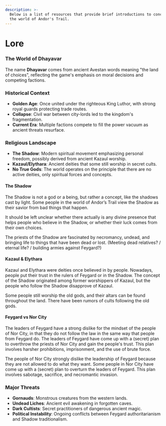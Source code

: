 ```yaml
---
description: >-
  Below is a list of resources that provide brief introductions to concepts in
  the world of Andor's Trail.
---
```


# Lore

### **The World of Dhayavar**

The name **Dhayavar** comes from ancient Avestan words meaning "the land of choices", reflecting the game's emphasis on moral decisions and competing factions.

### **Historical Context**

* **Golden Age**: Once united under the righteous King Luthor, with strong royal guards protecting trade routes.
* **Collapse**: Civil war between city-lords led to the kingdom's fragmentation.
* **Current Era**: Multiple factions compete to fill the power vacuum as ancient threats resurface.

### **Religious Landscape**

* **The Shadow**: Modern spiritual movement emphasizing personal freedom, possibly derived from ancient Kazaul worship.
* **Kazaul/Elythara**: Ancient deities that some still worship in secret cults.
* **No True Gods**: The world operates on the principle that there are no active deities, only spiritual forces and concepts.

#### The Shadow

The Shadow is not a god or a being, but rather a concept, like the shadows cast by light. Some people in the world of Andor’s Trail view the Shadow as their savior from bad things that happen.

It should be left unclear whether there actually is any divine presence that helps people who believe in the Shadow, or whether their luck comes from their own choices.

The priests of the Shadow are fascinated by necromancy, undead, and bringing life to things that have been dead or lost. (Meeting dead relatives? / eternal life? / building armies against Feygard?)

#### Kazaul & Elythara

Kazaul and Elythara were deities once believed in by people. Nowadays, people put their trust in the rulers of Feygard or in the Shadow. The concept of the Shadow originated among former worshippers of Kazaul, but the people who follow the Shadow disapprove of Kazaul.

Some people still worship the old gods, and their altars can be found throughout the land. There have been rumors of cults following the old gods.

#### Feygard vs Nor City

The leaders of Feygard have a strong dislike for the mindset of the people of Nor City, in that they do not follow the law in the same way that people from Feygard do. The leaders of Feygard have come up with a (secret) plan to overthrow the priests of Nor City and gain the people's trust. This plan involves harsher prohibitions, imprisonment, and the use of brute force.

The people of Nor City strongly dislike the leadership of Feygard because they are not allowed to do what they want. Some people in Nor City have come up with a (secret) plan to overturn the leaders of Feygard. This plan involves sabotage, sacrifice, and necromantic invasion.

### **Major Threats**

* **Gornauds**: Monstrous creatures from the western lands.
* **Undead Liches**: Ancient evil awakening in forgotten caves.
* **Dark Cultists**: Secret practitioners of dangerous ancient magic.
* **Political Instability**: Ongoing conflicts between Feygard authoritarianism and Shadow traditionalism.
